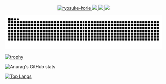 <p align="center">
  <a href="https://github.com/ryosuke-horie/ryosuke-horie/">
    <img src="https://komarev.com/ghpvc/?username=ryosuke-horie" alt="ryosuke-horie" />
  </a>
  <a href="https://github.com/ryosuke-horie">
    <img height="20" src="https://img.shields.io/github/followers/ryosuke-horie?label=follow&logo=github&style=flat" />
  </a>
  </a>
  <a href="http://qiita.com/ryosuke-horie">
    <img height="20" src="https://qiita-badge.apiapi.app/s/ryosuke-horie/posts.svg" />
  </a>
  <//qiita.com/ryosuke-horie">
    <img height="20" src="https://qiita-badge.apiapi.app/s/ryosuke-horie/contributions.svg" />
  </a>
</p>

<!-- snakegame SVG -->
![snake svg](https://github.com/ryosuke-horie/ryosuke-horie/blob/output/github-contribution-grid-snake.svg)

<!-- trophy -->
[![trophy](https://github-profile-trophy.vercel.app/?username=ryosuke-horie)](https://github.com/ryosuke-horie/github-profile-trophy)

<!-- Github Stats -->
![Anurag's GitHub stats](https://github-readme-stats.vercel.app/api?username=ryosuke-horie&count_private=true&hide=contribs,prs)

<!-- Language Usage -->
[![Top Langs](https://github-readme-stats.vercel.app/api/top-langs/?username=ryosuke-horie&hide=css)](https://github.com/anuraghazra/github-readme-stats)

<!--START_SECTION:lapras-card-->
<!--END_SECTION:lapras-card-->